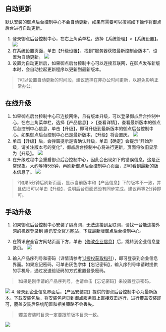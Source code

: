 ## 自动更新
默认安装的御点后台控制中心不会自动更新，如果有需要可以按照如下操作将御点后台进行自动更新。  
1. 登录御点后台控制中心，在右上角菜单栏，选择【系统管理】>【系统设置】。
![](https://main.qcloudimg.com/raw/cf968464539fa9113c1ebb39140442af.png)
2. 在系统设置页面，单击【升级设置】，找到“服务器获取最新控制台版本”，设置为自动更新。
![](https://main.qcloudimg.com/raw/80005399c90afcf9b79589724e88b24e.png)
3. 设置为自动更新后，如果御点后台控制中心可以连接互联网，在御点发布新版本时，会自动拉起更新程序以更新到最新版本。
>?可以设置自动更新的时间段，建议选择在非办公时间更新，以避免影响正常办公。

## 在线升级
1. 如果御点后台控制中心已连接网络，且有版本升级，可以登录御点后台控制中心，在右上角菜单栏，选择【产品信息】>【查看详情】，查看最新版本的御点后台控制中心信息，单击【升级】，即可升级到最新版本的御点后台控制中心。如果御点后台控制中心已是最新版本，【升级】将会置灰。
![](https://main.qcloudimg.com/raw/794ea054bff1b6f5b8571afe3d4d6c42.png)
2. 单击【升级】后，会弹窗提示是否确认升级，单击【确定】会提示“开始升级，请关注版本号的变化”，御点后台控制中心将进行更新，页面将依旧显示为【升级】。
![](https://main.qcloudimg.com/raw/d782970953cfc8d3e4f781dd7ac963ef.png)
3. 在升级过程中会重启御点后台控制中心，因此会出现如下的错误信息，这是正常现象。大约等待5分钟，再刷新御点后台控制中心页面，即可看到最新的版本信息了。
![](https://main.qcloudimg.com/raw/ba69a9377cd970523bed78f05e3ed3ed.png)
>?如果5分钟后刷新页面，显示当前版本和【产品信息】下的版本不一致，并且依旧可以单击【升级】，说明后台页面还没有同步完成，建议再等2分钟即可。

## 手动升级

1. 如果御点后台控制中心安装了隔离网，无法连接到互联网，请找一台能连接外网的机器登录到 [腾讯安全官方网站](https://s.tencent.com)，下载最新版御点后台控制中心。

2. 在腾讯安全官方网站页面下方，单击【[修改企业信息](https://s.tencent.com/user/login)】后，跳转到企业信息登录页。
![](https://main.qcloudimg.com/raw/6c61c79a8fd478c4c167395f209e62c8.png)
3. 输入产品序列号和密码（详情请参考[1.1授权获取指引]()），即可登录到企业信息界面。如果忘记密码，可单击灰色字体【忘记密码】，输入序列号申请时提供的手机号，通过发送验证码的方式重置登录密码。
>!如果是刚申请的产品序列号，也请单击【忘记密码】来设置登录密码。
>
![](https://main.qcloudimg.com/raw/1d63b4f0e50f0ba77e427f149fccb6f6.png)
4. 登录到企业信息界面后，【产品安装包】提供的御点后台控制中心为最新版本。下载安装包后，将安装包拷贝到御点服务器上直接双击运行，进行覆盖安装即可，覆盖安装后系统配置和相关策略不会丢失。
>!覆盖安装时目录一定要跟前版本目录一致。
>
![](https://main.qcloudimg.com/raw/eecf663688e2ba47e2d1ff6ae753c73d.png)

